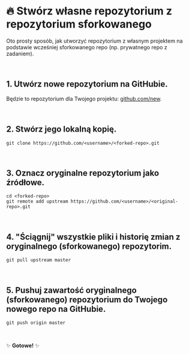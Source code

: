 # 🔥 Stwórz własne repozytorium z repozytorium sforkowanego

Oto prosty sposób, jak utworzyć repozytorium z własnym projektem na podstawie wcześniej sforkowanego repo (np. prywatnego repo z zadaniem).

&nbsp;

## 1. Utwórz nowe repozytorium na GitHubie.
Będzie to repozytorium dla Twojego projektu: [github.com/new](https://github.com/new).

&nbsp;

## 2. Stwórz jego lokalną kopię.
```
git clone https://github.com/<username>/<forked-repo>.git
```
&nbsp;

## 3. Oznacz oryginalne repozytorium jako źródłowe.
```
cd <forked-repo>
git remote add upstream https://github.com/<username>/<original-repo>.git
```
&nbsp;

## 4. "Ściągnij" wszystkie pliki i historię zmian z oryginalnego (sforkowanego) repozytorim.
```
git pull upstream master
```
&nbsp;

## 5. Pushuj zawartość oryginalnego (sforkowanego) repozytorium do Twojego nowego repo na GitHubie.
```
git push origin master
```

&nbsp;

✨ **Gotowe!** ✨
